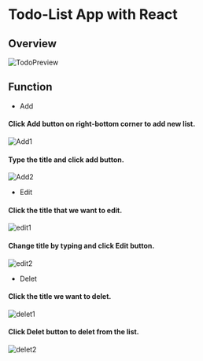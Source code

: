 # Todo-List App with React
## Overview

![TodoPreview](https://user-images.githubusercontent.com/8447473/93746183-cf100580-fc48-11ea-8817-0167b7f34b09.gif)


## Function

- Add 

#### Click Add button on right-bottom corner to add new list. 
![Add1](https://user-images.githubusercontent.com/8447473/93749390-f9b08d00-fc4d-11ea-8f24-1b32162fd872.jpg)

#### Type the title and click add button.
![Add2](https://user-images.githubusercontent.com/8447473/93749404-fcab7d80-fc4d-11ea-98d2-8b11f372e0ae.jpg)



- Edit 

#### Click the title that we want to edit. 
![edit1](https://user-images.githubusercontent.com/8447473/93747914-84dc5380-fc4b-11ea-9bb1-716e3537a5c3.jpg)



#### Change title by typing and click Edit button.
![edit2](https://user-images.githubusercontent.com/8447473/93747920-873ead80-fc4b-11ea-9875-8030be210125.jpg)


- Delet

#### Click the title we want to delet. 
![delet1](https://user-images.githubusercontent.com/8447473/93748907-1a2c1780-fc4d-11ea-8ab2-c3756664e7d3.jpg)

#### Click Delet button to delet from the list.
![delet2](https://user-images.githubusercontent.com/8447473/93748913-1d270800-fc4d-11ea-942c-a2bd37afddcd.jpg)
